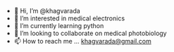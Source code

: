 - 👋 Hi, I’m @khagvarada
- 👀 I’m interested in medical electronics
- 🌱 I’m currently learning python
- 💞️ I’m looking to collaborate on medical photobiology 
- 📫 How to reach me ...
khagvarada@gmail.com
<!---
khagvarada/khagvarada is a ✨ special ✨ repository because its `README.md` (this file) appears on your GitHub profile.
You can click the Preview link to take a look at your changes.
--->
